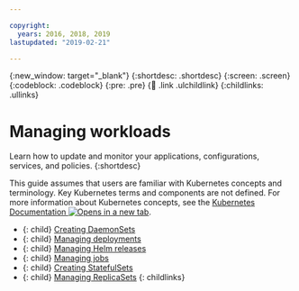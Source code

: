 ```yaml
---

copyright:
  years: 2016, 2018, 2019
lastupdated: "2019-02-21"

---
```


{:new_window: target="_blank"}
{:shortdesc: .shortdesc}
{:screen: .screen}
{:codeblock: .codeblock}
{:pre: .pre}
{:child: .link .ulchildlink}
{:childlinks: .ullinks}

# Managing workloads

Learn how to update and monitor your applications, configurations, services, and policies.
{:shortdesc}

This guide assumes that users are familiar with Kubernetes concepts and terminology. Key Kubernetes terms and components are not defined. For more information about Kubernetes concepts, see the [Kubernetes Documentation ![Opens in a new tab](../images/icons/launch-glyph.svg "Opens in a new tab")](https://kubernetes.io/docs/home/).

- {: child} [Creating DaemonSets](../manage_applications/create_daemonset.md)
- {: child} [Managing deployments](../manage_applications/manage_apps.md)
- {: child} [Managing Helm releases](../manage_applications/manage_helmreleases.md)
- {: child} [Managing jobs](../manage_applications/manage_jobs.md)
- {: child} [Creating StatefulSets](../manage_applications/stateful_apps.md)
- {: child} [Managing ReplicaSets](../manage_applications/replicaSets.md)
{: childlinks}
